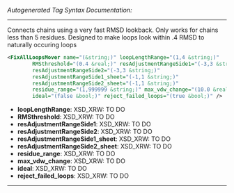 <!-- THIS IS AN AUTOGENERATED FILE: Don't edit it directly, instead change the schema definition in the code itself. -->

_Autogenerated Tag Syntax Documentation:_

---
Connects chains using a very fast RMSD lookback. Only works for chains less than 5 residues. Designed to make loops look within .4 RMSD to naturally occuring loops

```xml
<FixAllLoopsMover name="(&string;)" loopLengthRange="(1,4 &string;)"
        RMSthreshold="(0.4 &real;)" resAdjustmentRangeSide1="(-3,3 &string;)"
        resAdjustmentRangeSide2="(-3,3 &string;)"
        resAdjustmentRangeSide1_sheet="(-1,1 &string;)"
        resAdjustmentRangeSide2_sheet="(-1,1 &string;)"
        residue_range="(1,999999 &string;)" max_vdw_change="(10.0 &real;)"
        ideal="(false &bool;)" reject_failed_loops="(true &bool;)" />
```

-   **loopLengthRange**: XSD_XRW: TO DO
-   **RMSthreshold**: XSD_XRW: TO DO
-   **resAdjustmentRangeSide1**: XSD_XRW: TO DO
-   **resAdjustmentRangeSide2**: XSD_XRW: TO DO
-   **resAdjustmentRangeSide1_sheet**: XSD_XRW: TO DO
-   **resAdjustmentRangeSide2_sheet**: XSD_XRW: TO DO
-   **residue_range**: XSD_XRW: TO DO
-   **max_vdw_change**: XSD_XRW: TO DO
-   **ideal**: XSD_XRW: TO DO
-   **reject_failed_loops**: XSD_XRW: TO DO

---
